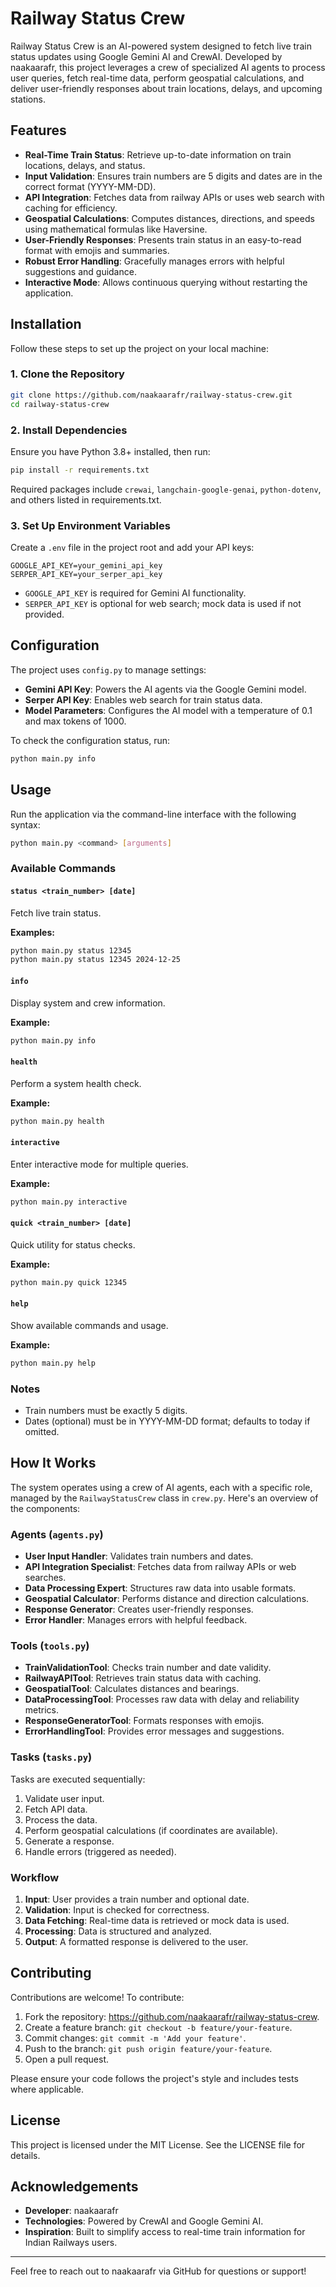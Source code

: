 # Railway Status Crew

Railway Status Crew is an AI-powered system designed to fetch live train status updates using Google Gemini AI and CrewAI. Developed by naakaarafr, this project leverages a crew of specialized AI agents to process user queries, fetch real-time data, perform geospatial calculations, and deliver user-friendly responses about train locations, delays, and upcoming stations.

## Features

- **Real-Time Train Status**: Retrieve up-to-date information on train locations, delays, and status.
- **Input Validation**: Ensures train numbers are 5 digits and dates are in the correct format (YYYY-MM-DD).
- **API Integration**: Fetches data from railway APIs or uses web search with caching for efficiency.
- **Geospatial Calculations**: Computes distances, directions, and speeds using mathematical formulas like Haversine.
- **User-Friendly Responses**: Presents train status in an easy-to-read format with emojis and summaries.
- **Robust Error Handling**: Gracefully manages errors with helpful suggestions and guidance.
- **Interactive Mode**: Allows continuous querying without restarting the application.

## Installation

Follow these steps to set up the project on your local machine:

### 1. Clone the Repository

```bash
git clone https://github.com/naakaarafr/railway-status-crew.git
cd railway-status-crew
```

### 2. Install Dependencies

Ensure you have Python 3.8+ installed, then run:

```bash
pip install -r requirements.txt
```

Required packages include `crewai`, `langchain-google-genai`, `python-dotenv`, and others listed in requirements.txt.

### 3. Set Up Environment Variables

Create a `.env` file in the project root and add your API keys:

```env
GOOGLE_API_KEY=your_gemini_api_key
SERPER_API_KEY=your_serper_api_key
```

- `GOOGLE_API_KEY` is required for Gemini AI functionality.
- `SERPER_API_KEY` is optional for web search; mock data is used if not provided.

## Configuration

The project uses `config.py` to manage settings:

- **Gemini API Key**: Powers the AI agents via the Google Gemini model.
- **Serper API Key**: Enables web search for train status data.
- **Model Parameters**: Configures the AI model with a temperature of 0.1 and max tokens of 1000.

To check the configuration status, run:

```bash
python main.py info
```

## Usage

Run the application via the command-line interface with the following syntax:

```bash
python main.py <command> [arguments]
```

### Available Commands

#### `status <train_number> [date]`
Fetch live train status.

**Examples:**
```bash
python main.py status 12345
python main.py status 12345 2024-12-25
```

#### `info`
Display system and crew information.

**Example:**
```bash
python main.py info
```

#### `health`
Perform a system health check.

**Example:**
```bash
python main.py health
```

#### `interactive`
Enter interactive mode for multiple queries.

**Example:**
```bash
python main.py interactive
```

#### `quick <train_number> [date]`
Quick utility for status checks.

**Example:**
```bash
python main.py quick 12345
```

#### `help`
Show available commands and usage.

**Example:**
```bash
python main.py help
```

### Notes

- Train numbers must be exactly 5 digits.
- Dates (optional) must be in YYYY-MM-DD format; defaults to today if omitted.

## How It Works

The system operates using a crew of AI agents, each with a specific role, managed by the `RailwayStatusCrew` class in `crew.py`. Here's an overview of the components:

### Agents (`agents.py`)

- **User Input Handler**: Validates train numbers and dates.
- **API Integration Specialist**: Fetches data from railway APIs or web searches.
- **Data Processing Expert**: Structures raw data into usable formats.
- **Geospatial Calculator**: Performs distance and direction calculations.
- **Response Generator**: Creates user-friendly responses.
- **Error Handler**: Manages errors with helpful feedback.

### Tools (`tools.py`)

- **TrainValidationTool**: Checks train number and date validity.
- **RailwayAPITool**: Retrieves train status data with caching.
- **GeospatialTool**: Calculates distances and bearings.
- **DataProcessingTool**: Processes raw data with delay and reliability metrics.
- **ResponseGeneratorTool**: Formats responses with emojis.
- **ErrorHandlingTool**: Provides error messages and suggestions.

### Tasks (`tasks.py`)

Tasks are executed sequentially:

1. Validate user input.
2. Fetch API data.
3. Process the data.
4. Perform geospatial calculations (if coordinates are available).
5. Generate a response.
6. Handle errors (triggered as needed).

### Workflow

1. **Input**: User provides a train number and optional date.
2. **Validation**: Input is checked for correctness.
3. **Data Fetching**: Real-time data is retrieved or mock data is used.
4. **Processing**: Data is structured and analyzed.
5. **Output**: A formatted response is delivered to the user.

## Contributing

Contributions are welcome! To contribute:

1. Fork the repository: https://github.com/naakaarafr/railway-status-crew.
2. Create a feature branch: `git checkout -b feature/your-feature`.
3. Commit changes: `git commit -m 'Add your feature'`.
4. Push to the branch: `git push origin feature/your-feature`.
5. Open a pull request.

Please ensure your code follows the project's style and includes tests where applicable.

## License

This project is licensed under the MIT License. See the LICENSE file for details.

## Acknowledgements

- **Developer**: naakaarafr
- **Technologies**: Powered by CrewAI and Google Gemini AI.
- **Inspiration**: Built to simplify access to real-time train information for Indian Railways users.

---

Feel free to reach out to naakaarafr via GitHub for questions or support!
